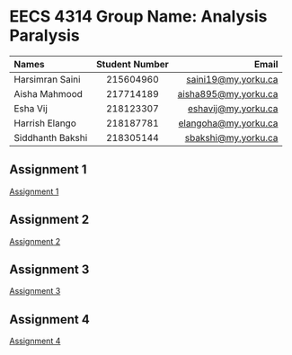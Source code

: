 # EECS 4314 Group Name: Analysis Paralysis

| Names | Student Number | Email |
| :---         |     :---:      |          ---: |
| Harsimran Saini |  215604960 | saini19@my.yorku.ca |
| Aisha Mahmood |  217714189 | aisha895@my.yorku.ca |
| Esha Vij |  218123307 | eshavij@my.yorku.ca |
| Harrish Elango |  218187781 | elangoha@my.yorku.ca |
| Siddhanth Bakshi |  218305144 | sbakshi@my.yorku.ca  |

## Assignment 1
[Assignment 1](https://simransaini1999.github.io/eecs4314/Assignment_1/Assignment_1.html)

## Assignment 2
[Assignment 2](https://simransaini1999.github.io/eecs4314/Assignment_2/Assignment_2.html)

## Assignment 3
[Assignment 3](https://simransaini1999.github.io/eecs4314/Assignment_3/Assignment_3.html)

## Assignment 4
[Assignment 4](https://simransaini1999.github.io/eecs4314/Assignment_4/Assignment_4.html)
